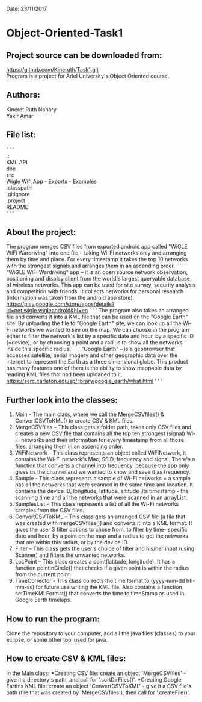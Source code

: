 Date: 23/11/2017

Object-Oriented-Task1
===

Project source can be downloaded from:
--- 
https://github.com/Kineruth/Task1.git  
Program is a project for Ariel University's Object Oriented course.

Authors:
--
Kineret Ruth Nahary  
Yakir Amar

File list:
--  

' ' '  
.:  
KML API  
doc  
src  
Wigle Wifi App - Exports - Examples  
.classpath  
.gitignore  
.project  
README  
' ' '

About the project:
--
The program merges CSV files from exported android app called "WiGLE WiFi Wardriving" into one file – taking Wi-Fi networks only and arranging them by time and place. 
For every timestamp it takes the top 10 networks with the strongest signals and arranges them in an ascending order.
'''
"WiGLE WiFi Wardriving"  app – it is an open source network observation, positioning and display client from the world's largest queryable database of wireless networks. 
This app can be used for site survey, security analysis and competition with friends. 
It collects networks for personal research (information was taken from the android app store).
https://play.google.com/store/apps/details?id=net.wigle.wigleandroid&hl=en
' ' '
The program also takes an arranged file and converts it into a KML file that can be used on the "Google Earth" site.
By uploading  the file to "Google Earth" site, we can look up all the Wi-Fi networks we wanted to see on the map. 
We can choose in the program either to filter the network's list by a specific date and hour, by a specific ID (=device), or by choosing a point and a radius to show all the networks inside this specific radius.
' ' '
"Google Earth" – is a geobrowser that accesses satellite, aerial imagery and other geographic data over the internet to represent the Earth as a three dimensional globe. 
This product has many features one of them is the ability to show mappable data by reading KML files that had been uploaded to it.
https://serc.carleton.edu/sp/library/google_earth/what.html
' ' '

Further look into the classes:
--
1.	Main - The main class, where we call the MergeCSVfiles() & ConvertCSVToKML() to create CSV & KML files.
2. MergeCSVfiles – This class gets a folder path, takes only CSV files and creates a new CSV file that contains all the top ten strongest (signal) Wi-Fi networks and their information for every timestamp from all those files, arranging them in an ascending order.
3. WiFiNetwork – This class represents an object called WiFiNetwork, it contains the Wi-Fi network's Mac, SSID, frequency and signal. There's a function that converts a channel into frequency, because the app only gives us the channel and we wanted to know and save it as frequency. 
4. Sample - This class represents a sample of Wi-Fi networks = a sample has all the networks that were scanned in the same time and location. It contains the device ID, longitude, latitude, altitude ,its timestamp - the scanning time and all the networks that were scanned in an arrayList.
5. SamplesList - This class represents a list of all the Wi-Fi networks samples from the CSV files.
6.	ConvertCSVToKML – This class gets an arranged CSV file (a file that was created with mergeCSVfiles()) and converts it into a KML format. It gives the user 3 filter options to chose from, to filter by time- specific date and hour, by a point on the map and a radius to get the networks that are within this radius, or by the device ID. 
7.	Filter – This class gets the user's choice of filter and his/her input (using Scanner) and filters the unwanted networks.
8.	LocPoint – This class creates a point(latitude, longitude). It has a function pointInCircle() that checks if a given point is within the radius from the current point.
9. TimeCorrector - This class corrects the time format to (yyyy-mm-dd hh-mm-ss) for future use writing the KML file. Also contains a function setTimeKMLFormat() that converts the time to timeStamp as used in Google Earth timelaps.

How to run the program:
--
Clone the repository to your computer, add all the java files (classes) to your eclipse, or some other tool used for java.

How to create CSV & KML files:
--
In the Main class:
*Creating CSV file: create an object 'MergeCSVfiles' - give it a directory's path, and call for '.sortDirFiles()'.
*Creating Google Earth's KML file: create an object 'ConvertCSVToKML' - give it a CSV file's path (file that was created by 'MergeCSVfiles'),
then call for '.createFile()'.
